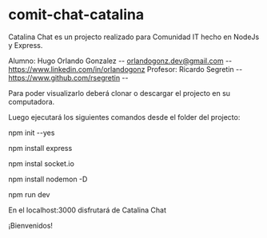 # comit-chat-catalina
Catalina Chat es un projecto realizado para Comunidad IT hecho en NodeJs y Express. 

Alumno: Hugo Orlando Gonzalez -- orlandogonz.dev@gmail.com -- https://www.linkedin.com/in/orlandogonz
Profesor: Ricardo Segretin -- https://www.github.com/rsegretin --


Para poder visualizarlo deberá clonar o descargar el projecto en su computadora. 


Luego ejecutará los siguientes comandos desde el folder del projecto: 


npm init --yes


npm install express


npm instal socket.io


npm install nodemon -D


npm run dev

En el localhost:3000 disfrutará de Catalina Chat

¡Bienvenidos!
